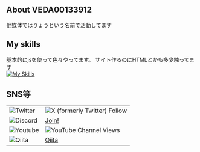 ## About VEDA00133912
他媒体ではりょうという名前で活動してます

## My skills
基本的にjsを使って色々やってます。
サイト作るのにHTMLとかも多少触ってます<br>
[![My Skills](https://skillicons.dev/icons?i=js,html,css,node.js)](https://skillicons.dev)

## SNS等
|   |  |
| ------------- | ------------- | 
|![Twitter](https://img.shields.io/badge/-twitter-black.svg?logo=x&style=for-the-badge)|![X (formerly Twitter) Follow](https://img.shields.io/twitter/follow/ryo_00139)|
|![Discord](https://img.shields.io/badge/-discord-black.svg?logo=discord&style=for-the-badge) |[Join!](https://discord.gg/ESRGwGQhxc)|
|![Youtube](https://img.shields.io/badge/-youtube-black.svg?logo=youtube&style=for-the-badge) | ![YouTube Channel Views](https://img.shields.io/youtube/channel/views/UCxYWYOxP6D506jG9wrjJKJQ) |
|![Qiita](https://camo.githubusercontent.com/f018759ca939512d0ee43a5936fa9a7afc3bc56c861e3cbd4051b845ade346ea/68747470733a2f2f63646e2e71696974612e636f6d2f6173736574732f66617669636f6e732f7075626c69632f70726f64756374696f6e2d63363230643365343033333432623130323239363762613565336462316161612e69636f)|[Qiita](https://qiita.com/ryo_001339)
